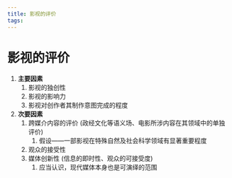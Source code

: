 ```yaml
---
title: 影视的评价
tags:
---
```


# 影视的评价

1. **主要因素**
	1. 影视的独创性
	2. 影视的影响力
	3. 影视对创作者其制作意图完成的程度
2. **次要因素**
	1. 跨媒介内容的评价 (政经文化等语义场、电影所涉内容在其领域中的单独评价)
		1. 假设——一部影视在特殊自然及社会科学领域有显著重要程度
	2. 观众的接受性
	3. 媒体创新性 (信息的即时性、观众的可接受度)
		1. 应当认识，现代媒体本身也是可演绎的范围